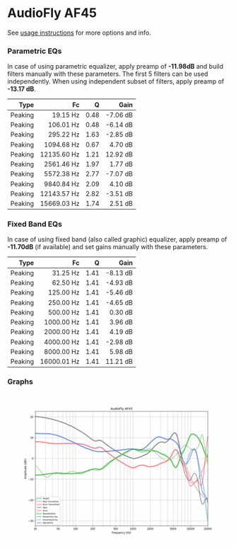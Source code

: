 # AudioFly AF45
See [usage instructions](https://github.com/jaakkopasanen/AutoEq#usage) for more options and info.

### Parametric EQs
In case of using parametric equalizer, apply preamp of **-11.98dB** and build filters manually
with these parameters. The first 5 filters can be used independently.
When using independent subset of filters, apply preamp of **-13.17 dB**.

| Type    | Fc          |    Q | Gain     |
|--------:|------------:|-----:|---------:|
| Peaking | 19.15 Hz    | 0.48 | -7.06 dB |
| Peaking | 106.01 Hz   | 0.48 | -6.14 dB |
| Peaking | 295.22 Hz   | 1.63 | -2.85 dB |
| Peaking | 1094.68 Hz  | 0.67 | 4.70 dB  |
| Peaking | 12135.60 Hz | 1.21 | 12.92 dB |
| Peaking | 2561.46 Hz  | 1.97 | 1.77 dB  |
| Peaking | 5572.38 Hz  | 2.77 | -7.07 dB |
| Peaking | 9840.84 Hz  | 2.09 | 4.10 dB  |
| Peaking | 12143.57 Hz | 2.82 | -3.51 dB |
| Peaking | 15669.03 Hz | 1.74 | 2.51 dB  |

### Fixed Band EQs
In case of using fixed band (also called graphic) equalizer, apply preamp of **-11.70dB**
(if available) and set gains manually with these parameters.

| Type    | Fc          |    Q | Gain     |
|--------:|------------:|-----:|---------:|
| Peaking | 31.25 Hz    | 1.41 | -8.13 dB |
| Peaking | 62.50 Hz    | 1.41 | -4.93 dB |
| Peaking | 125.00 Hz   | 1.41 | -5.46 dB |
| Peaking | 250.00 Hz   | 1.41 | -4.65 dB |
| Peaking | 500.00 Hz   | 1.41 | 0.30 dB  |
| Peaking | 1000.00 Hz  | 1.41 | 3.96 dB  |
| Peaking | 2000.00 Hz  | 1.41 | 4.19 dB  |
| Peaking | 4000.00 Hz  | 1.41 | -2.98 dB |
| Peaking | 8000.00 Hz  | 1.41 | 5.98 dB  |
| Peaking | 16000.01 Hz | 1.41 | 11.21 dB |

### Graphs
![](./AudioFly%20AF45.png)
